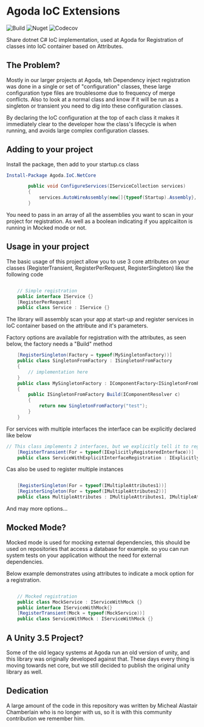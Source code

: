 # Agoda IoC Extensions 
![Build](https://github.com/agoda-com/Agoda.IoC/workflows/.github/workflows/build.yml/badge.svg?branch=main)
![Nuget](https://img.shields.io/nuget/v/agoda.ioc.netcore)
![Codecov](https://img.shields.io/codecov/c/github/agoda-com/agoda.ioc)

Share dotnet C# IoC implementation, used at Agoda for Registration of classes into IoC container based on Attributes. 

## The Problem?

Mostly in our larger projects at Agoda, teh Dependency inject registration was done in a single or set of "configuration" classes, these large configuration type files are troublesome due to frequency of merge conflicts. Also to look at a normal class and know if it will be run as a singleton or transient you need to dig into these configuration classes.

By declaring the IoC configuration at the top of each class it makes it immediately clear to the developer how the class's lifecycle is when running, and avoids large complex configuration classes.

## Adding to your project

Install the package, then add to your startup.cs class

```powershell
Install-Package Agoda.IoC.NetCore
```

```csharp
        public void ConfigureServices(IServiceCollection services)
        {
            services.AutoWireAssembly(new[]{typeof(Startup).Assembly}, isMockMode);
        }
```

You need to pass in an array of all the assemblies you want to scan in your project for registration. As well as a boolean indicating if you applcaiiton is running in Mocked mode or not.

## Usage in your project

The basic usage of this project allow you to use 3 core attributes on your classes (RegisterTransient, RegisterPerRequest, RegisterSingleton) like the following code

```csharp

    // Simple registration
    public interface IService {}
    [RegisterPerRequest]
    public class Service : IService {}

```

The library will assembly scan your app at start-up and register services in IoC container based on the attribute and it's parameters.

Factory options are available for registration with the attributes, as seen below, the factory needs a "Build" method

```csharp
    [RegisterSingleton(Factory = typeof(MySingletonFactory))]
    public class SingletonFromFactory : ISingletonFromFactory
    {
        // implementation here
    }
    public class MySingletonFactory : IComponentFactory<ISingletonFromFactory>
    {
        public ISingletonFromFactory Build(IComponentResolver c)
        {
            return new SingletonFromFactory("test");
        }
    }
```

For services with multiple interfaces the interface can be explicitly declared like below

```csharp
// This class implements 2 interfaces, but we explicitly tell it to register only 1.
    [RegisterTransient(For = typeof(IExplicitlyRegisteredInterface))]
    public class ServiceWithExplicitInterfaceRegistration : IExplicitlyRegisteredInterface, IInterfaceThatShouldNotGetRegistered {}
```
Cas also be used to register multiple instances

```csharp

    [RegisterSingleton(For = typeof(IMultipleAttributes1))]
    [RegisterSingleton(For = typeof(IMultipleAttributes2))]
    public class MultipleAttributes : IMultipleAttributes1, IMultipleAttributes2 {}
```

And may more options...

## Mocked Mode?

Mocked mode is used for mocking external dependencies, this should be used on repositories that access a database for example. so you can run system tests on your application without the need for external dependencies.

Below example demonstrates using attributes to indicate a mock option for a registration.

```csharp

    // Mocked registration
    public class MockService : IServiceWithMock {}
    public interface IServiceWithMock{}
    [RegisterTransient(Mock = typeof(MockService))]
    public class ServiceWithMock : IServiceWithMock {}

```

## A Unity 3.5 Project?

Some of the old legacy systems at Agoda run an old version of unity, and this library was originally developed against that. These days every thing is moving towards net core, but we still decided to publish the original unity library as well.

## Dedication

A large amount of the code in this repository was written by Micheal Alastair Chamberlain who is no longer with us, so it is with this community contribution we remember him.